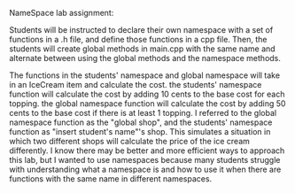 NameSpace lab assignment:

Students will be instructed to declare their own namespace with a set of functions in a .h file, and define those functions in a cpp file. Then, the students will create global methods in main.cpp with the same name and alternate between using the global methods and the namespace methods.

The functions in the students' namespace and global namespace will take in an IceCream item and calculate the cost. the students' namespace function will calculate the cost by adding 10 cents to the base cost for each topping. the global namespace function will calculate the cost by adding 50 cents to the base cost if there is at least 1 topping. I referred to the global namespace function as the "global shop", and the students' namespace function as "insert student's name"'s shop. This simulates a situation in which two different shops will calculate the price of the ice cream differently. I know there may be better and more efficient ways to approach this lab, but I wanted to use namespaces because many students struggle with understanding what a namespace is and how to use it when there are functions with the same name in different namespaces.